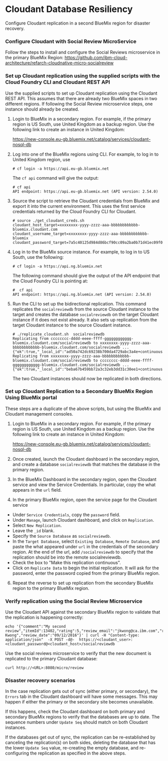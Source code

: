 # Cloudant Database Resiliency

Configure Cloudant replication in a second BlueMix region for disaster recovery.

### Configure Cloudant with Social Review MicroService

Follow the steps to install and configure the Social Reviews microservice in the primary BlueMix Region:
https://github.com/ibm-cloud-architecture/refarch-cloudnative-micro-socialreview

### Set up Cloudant replication using the supplied scripts with the Cloud Foundry CLI and Cloudant REST API

Use the supplied scripts to set up Cloudant replication using the Cloudant REST API.  This assumes that there are already two BlueMix spaces in two different regions.  If following the Social Review microservice steps, one instance should already be created.

1. Login to BlueMix in a secondary region.  For example, if the primary region is US South, use United Kingdom as a backup region.  Use the following link to create an instance in United Kingdom:

   https://new-console.eu-gb.bluemix.net/catalog/services/cloudant-nosql-db

2. Log into one of the BlueMix regions using CLI.  For example, to log in to United Kingdom region, use
   ```
   # cf login -a https://api.eu-gb.bluemix.net
   ```
   
   The `cf api` command will give the output:
   ```
   # cf api
   API endpoint: https://api.eu-gb.bluemix.net (API version: 2.54.0)
   ```
   
3. Source the script to retrieve the Cloudant credentials from BlueMix and export it into the current environment.  This uses the first service credentials returned by the Cloud Foundry CLI for Cloudant.  
   ```
   # source ./get_cloudant_creds.sh
   cloudant_host_target=xxxxxxxx-yyyy-zzzz-aaa-bbbbbbbbbbbb-bluemix.cloudant.com
   cloudant_username_target=xxxxxxxx-yyyy-zzzz-aaa-bbbbbbbbbbbb-bluemix
   cloudant_password_target=7a5c40125d984d86bcf90cc09a2ba0b71d41ec09f0f64676ab14328293339e87
   ```

4. Log in to the BlueMix source instance.  For example, to log in to US South, use the following:
   ```
   # cf login -a https://api.ng.bluemix.net
   ```
   
   The following command should give the output of the API endpoint that the Cloud Foundry CLI is pointing at:
   ```
   #  cf api
   API endpoint: https://api.ng.bluemix.net (API version: 2.54.0)
   ```
   
5. Run the CLI to set up the bidirectional replication.  This command replicates the `socialreviewdb` from the source Cloudant instance to the target and creates the database `socialreviewdb` on the target Cloudant instance if it does not exist already.  It also sets up replication from the target Cloudant instance to the source Cloudant instance.
   ```
   # ./replicate_cloudant.sh  socialreviewdb
   Replicating from cccccccc-dddd-eeee-ffff-gggggggggggg-bluemix.cloudant.com/socialreviewdb to xxxxxxxx-yyyy-zzzz-aaa-bbbbbbbbbbbb-bluemix.cloudant.com/socialreviewdb ...
   {"ok":true,"_local_id":"ad50a742dc69238b700da4729abc3a4e+continuous+create_target"}
   Replicating from xxxxxxxx-yyyy-zzzz-aaa-bbbbbbbbbbbb-bluemix.cloudant.com/socialreviewdb to cccccccc-dddd-eeee-ffff-gggggggggggg-bluemix.cloudant.com/socialreviewdb ...
   {"ok":true,"_local_id":"beba67b459bb72a3c32eb3dd31c30ee1+continuous"}
   ```
   
   The two Cloudant instances should now be replicated in both directions.
    

### Set up Cloudant Replication to a Secondary BlueMix Region Using BlueMix portal

These steps are a duplicate of the above scripts, but using the BlueMix and Cloudant management consoles.

1. Login to BlueMix in a secondary region.  For example, if the primary region is US South, use United Kingdom as a backup region.  Use the following link to create an instance in United Kingdom:

   https://new-console.eu-gb.bluemix.net/catalog/services/cloudant-nosql-db

2. Once created, launch the Cloudant dashboard in the secondary region, and create a database `socialreviewdb` that matches the database in the primary region.

3. In the BlueMix Dashboard in the secondary region, open the Cloudant service and view the Service Credentials.  In particular, copy the what appears in the `url` field.

4. In the primary BlueMix region, open the service page for the Cloudant service
  - Under `Service Credentials`, copy the `password` field.
  - Under `Manage`, launch Cloudant dashboard, and click on `Replication`.  
  - Select `New Replication`.  
  - Leave the `_id` blank.
  - Specify the `Source Database` as `socialreviewdb`.  
  - In the `Target Database`, select `Existing Database`, `Remote Database`, and paste the what appeared under `url` in the credentials of the secondary region.  At the end of the url, add `/socialreviewdb` to specify that the replication should be into the remote socialreviewdb.  
  - Check the box to "Make this replication continuous".  
  - Click on `Replicate Data` to begin the initial replication.  It will ask for the password, enter the password copied from the primary BlueMix region.

6. Repeat the reverse to set up replication from the secondary BlueMix region to the primary BlueMix region.

### Verify replication using the Social Review Microservice

Use the Cloudant API against the secondary BlueMix region to validate that the replication is happening correctly:
```
echo '{"comment":"My second review","itemId":13402,"rating":5,"review_email":"jkwong@ca.ibm.com","reviewer_name":"Jeffrey Kwong","review_date":"09/12/2016"}' | curl -H "Content-type: application/json"  -X POST -d@-  https://<cloudant_user>:<cloudant_password@<cloudant_host>/socialreviewdb
```

Use the social reviews microservice to verify that the new document is replicated to the primary Cloudant database:

```
curl http://<URL>:8080/micro/review
```



### Disaster recovery scenarios

In the case replication gets out of sync (either primary, or secondary), the `Errors` tab in the Cloudant dashboard will have some messages.  This may happen if either the primary or the secondary site becomes unavailable.

If this happens, check the Cloudant dashboard on both primary and secondary BlueMix regions to verify that the databases are up to date.  The sequence numbers under `Update Seq` should match on both Cloudant instances.

If the databases get out of sync, the replication can be re-established by canceling the replication(s) on both sides, deleting the database that has the lower `Update Seq` value, re-creating the empty database, and re-configuring the replication as specified in the above steps.

